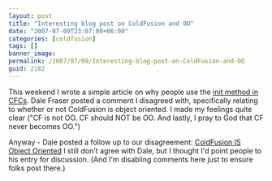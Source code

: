 ```yaml
---
layout: post
title: "Interesting blog post on ColdFusion and OO"
date: "2007-07-09T23:07:00+06:00"
categories: [coldfusion]
tags: []
banner_image: 
permalink: /2007/07/09/Interesting-blog-post-on-ColdFusion-and-OO
guid: 2182
---
```


This weekend I wrote a simple article on why people use the <a href="http://www.raymondcamden.com/index.cfm/2007/7/7/Ask-a-Jedi-Components-and-the-Init-Method">init method in CFCs</a>. Dale Fraser posted a comment I disagreed with, specifically relating to whether or not ColdFusion is object oriented. I made my feelings quite clear ("CF is not OO. CF should NOT be OO. And lastly, I pray to God that CF never becomes OO.")

Anyway - Dale posted a follow up to our disagreement: <a href="http://dalefraser.blogspot.com/2007/07/coldfusion-is-object-oriented.html">ColdFusion IS Object Oriented</a> I still don't agree with Dale, but I thought I'd point people to his entry for discussion. (And I'm disabling comments here just to ensure folks post there.)